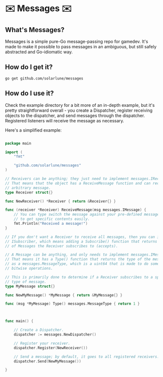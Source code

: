 # ✉️ Messages ✉️

## What's Messages?

Messages is a simple pure-Go message-passing repo for gamedev. It's made to make it possible to pass messages in an ambiguous, but still safely abstracted and Go-idiomatic way.

## How do I get it?

```go get github.com/solarlune/messages```

## How do I use it? 

Check the example directory for a bit more of an in-depth example, but it's pretty straightforward overall - you create a Dispatcher, register receiving objects to the dispatcher, and send messages through the dispatcher. Registered listeners will receive the message as necessary.

Here's a simplified example:

```go

package main

import (
	"fmt"

	"github.com/solarlune/messages"
)

// Receivers can be anything; they just need to implement messages.IReceiver.
// That means that the object has a ReceiveMessage function and can receive an
// arbitrary message.
type Receiver struct{}

func NewReceiver() *Receiver { return &Receiver{} }

func (receiver *Receiver) ReceiveMessage(msg messages.IMessage) {
	// You can type switch the message against your pre-defined message types 
	// to get specific contents easily.
	fmt.Println("Received a message!")
}

// If you don't want a Receiver to receive all messages, then you can implement
// ISubscriber, which means adding a Subscribe() function that returns the types
// of Messages the Receiver subscribes to (accepts).

// A Message can be anything, and only needs to implement messages.IMessage.
// That means it has a Type() function that returns the type of the message
// as a messages.MessageType, which is a uint64 that is made to do some simple 
// bitwise operations.

// This is primarily done to determine if a Receiver subscribes to a specific 
// type of message.
type MyMessage struct{}

func NewMyMessage() *MyMessage { return &MyMessage{} }

func (msg *MyMessage) Type() messages.MessageType { return 1 }



func main() {

    // Create a Dispatcher.
	dispatcher := messages.NewDispatcher()

    // Register your receiver.
	dispatcher.Register(NewReceiver())

    // Send a message; by default, it goes to all registered receivers.
	dispatcher.Send(NewMyMessage())

}

```

